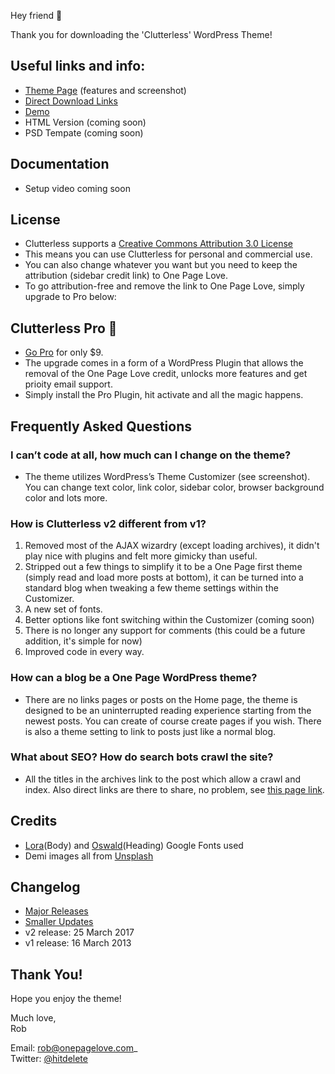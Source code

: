 Hey friend 👋

Thank you for downloading the 'Clutterless' WordPress Theme!

## Useful links and info:
- [Theme Page](https://onepagelove.com/clutterless) (features and screenshot)
- [Direct Download Links](#)
- [Demo]()
- HTML Version (coming soon)
- PSD Tempate (coming soon)

## Documentation
- Setup video coming soon

## License
- Clutterless supports a [Creative Commons Attribution 3.0 License](http://creativecommons.org/licenses/by/3.0/)
- This means you can use Clutterless for personal and commercial use. 
- You can also change whatever you want but you need to keep the attribution (sidebar credit link) to One Page Love.
- To go attribution-free and remove the link to One Page Love, simply upgrade to Pro below:

## Clutterless Pro 🎉
- [Go Pro](https://onepagelove.com/clutterless) for only $9.
- The upgrade comes in a form of a WordPress Plugin that allows the removal of the One Page Love credit, unlocks more features and get prioity email support.
- Simply install the Pro Plugin, hit activate and all the magic happens.

## Frequently Asked Questions

### I can’t code at all, how much can I change on the theme?
- The theme utilizes WordPress’s Theme Customizer (see screenshot). You can change text color, link color, sidebar color, browser background color and lots more.

### How is Clutterless v2 different from v1?
1. Removed most of the AJAX wizardry (except loading archives), it didn't play nice with plugins and felt more gimicky than useful. 
2. Stripped out a few things to simplify it to be a One Page first theme (simply read and load more posts at bottom), it can be turned into a standard blog when tweaking a few theme settings within the Customizer.
3. A new set of fonts.
4. Better options like font switching within the Customizer (coming soon)
5. There is no longer any support for comments (this could be a future addition, it's simple for now)
6. Improved code in every way.

### How can a blog be a One Page WordPress theme?
- There are no links pages or posts on the Home page, the theme is designed to be an uninterrupted reading experience starting from the newest posts. You can create of course create pages if you wish. There is also a theme setting to link to posts just like a normal blog.

### What about SEO? How do search bots crawl the site?
- All the titles in the archives link to the post which allow a crawl and index. Also direct links are there to share, no problem, see [this page link]().

## Credits
- [Lora](https://fonts.google.com/specimen/Lora)(Body) and [Oswald](https://fonts.google.com/specimen/Oswald)(Heading) Google Fonts used
- Demi images all from [Unsplash](https://unsplash.com)

## Changelog
- [Major Releases](https://github.com/robhope/clutterless/releases)
- [Smaller Updates](https://github.com/robhope/clutterless/commits/master)
- v2 release: 25 March 2017
- v1 release: 16 March 2013

## Thank You! 

Hope you enjoy the theme!

Much love,<br />
Rob 

Email: [rob@onepagelove.com](mailto:rob@onepagelove.com)_<br />
Twitter: [@hitdelete](https://twitter.com/hitdelete)